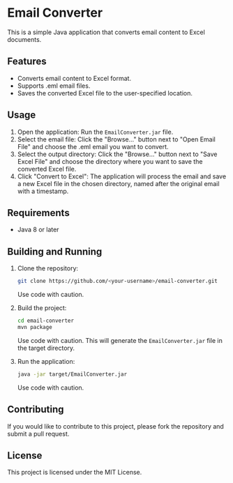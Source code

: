 # Email Converter

This is a simple Java application that converts email content to Excel documents.

## Features

- Converts email content to Excel format.
- Supports .eml email files.
- Saves the converted Excel file to the user-specified location.

## Usage

1. Open the application: Run the `EmailConverter.jar` file.
2. Select the email file: Click the "Browse..." button next to "Open Email File" and choose the .eml email you want to convert.
3. Select the output directory: Click the "Browse..." button next to "Save Excel File" and choose the directory where you want to save the converted Excel file.
4. Click "Convert to Excel": The application will process the email and save a new Excel file in the chosen directory, named after the original email with a timestamp.

## Requirements

- Java 8 or later

## Building and Running

1. Clone the repository:
    ```bash
    git clone https://github.com/<your-username>/email-converter.git
    ```
    Use code with caution.

2. Build the project:
    ```bash
    cd email-converter
    mvn package
    ```
    Use code with caution. This will generate the `EmailConverter.jar` file in the target directory.

3. Run the application:
    ```bash
    java -jar target/EmailConverter.jar
    ```
    Use code with caution.

## Contributing

If you would like to contribute to this project, please fork the repository and submit a pull request.

## License

This project is licensed under the MIT License.
